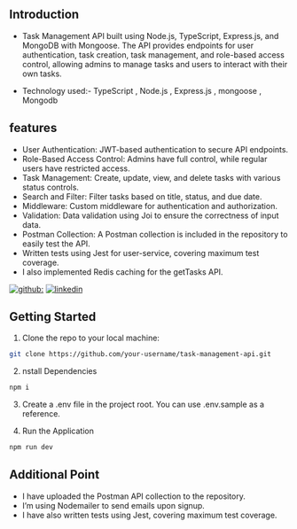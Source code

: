 ## Introduction
- Task Management API built using Node.js, TypeScript, Express.js, and MongoDB with Mongoose. The API provides endpoints for user authentication, task creation, task management, and role-based access control, allowing admins to manage tasks and users to interact with their own tasks.

- Technology used:- TypeScript , Node.js , Express.js , mongoose , Mongodb

## features
- User Authentication: JWT-based authentication to secure API endpoints.
- Role-Based Access Control: Admins have full control, while regular users have restricted access.
- Task Management: Create, update, view, and delete tasks with various status controls.
- Search and Filter: Filter tasks based on title, status, and due date.
- Middleware: Custom middleware for authentication and authorization.
- Validation: Data validation using Joi to ensure the correctness of input data.
- Postman Collection: A Postman collection is included in the repository to easily test the API.
- Written tests using Jest for user-service, covering maximum test coverage.
- I also implemented Redis caching for the getTasks API.

[![github:](https://img.shields.io/badge/my_github-000?style=for-the-badge&logo=ko-fi&logoColor=white)](https://github.com/shubbi20)
[![linkedin](https://img.shields.io/badge/linkedin-0A66C2?style=for-the-badge&logo=linkedin&logoColor=white)](https://www.linkedin.com/in/shubhamnegi20/)


## Getting Started

1. Clone the repo to your local machine:
```bash
git clone https://github.com/your-username/task-management-api.git
```
2. nstall Dependencies
```bash
npm i
```
3. Create a .env file in the project root. You can use .env.sample as a reference.

4. Run the Application
```bash
npm run dev
```

## Additional Point
- I have uploaded the Postman API collection to the repository.
- I’m using Nodemailer to send emails upon signup.
- I have also written tests using Jest, covering maximum test coverage.


